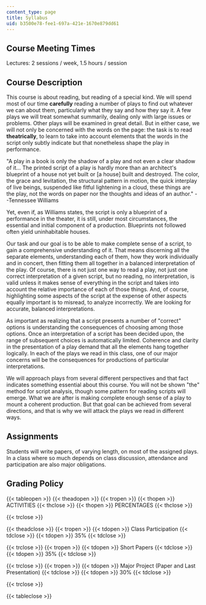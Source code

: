 ```yaml
---
content_type: page
title: Syllabus
uid: b3500e78-fee1-697a-421e-1670e879dd61
---
```


Course Meeting Times
--------------------

Lectures: 2 sessions / week, 1.5 hours / session

Course Description
------------------

This course is about reading, but reading of a special kind. We will spend most of our time **carefully** reading a number of plays to find out whatever we can about them, particularly what they say and how they say it. A few plays we will treat somewhat summarily, dealing only with large issues or problems. Other plays will be examined in great detail. But in either case, we will not only be concerned with the words on the page: the task is to read **theatrically**, to learn to take into account elements that the words in the script only subtly indicate but that nonetheless shape the play in performance.

"A play in a book is only the shadow of a play and not even a clear shadow of it... The printed script of a play is hardly more than an architect's blueprint of a house not yet built or \[a house\] built and destroyed. The color, the grace and levitation, the structural pattern in motion, the quick interplay of live beings, suspended like fitful lightening in a cloud, these things are the play, not the words on paper nor the thoughts and ideas of an author." --Tennessee Williams

Yet, even if, as Williams states, the script is only a blueprint of a performance in the theater, it is still, under most circumstances, the essential and initial component of a production. Blueprints not followed often yield uninhabitable houses.

Our task and our goal is to be able to make complete sense of a script, to gain a comprehensive understanding of it. That means discerning all the separate elements, understanding each of them, how they work individually and in concert, then fitting them all together in a balanced interpretation of the play. Of course, there is not just one way to read a play, not just one correct interpretation of a given script, but no reading, no interpretation, is valid unless it makes sense of everything in the script and takes into account the relative importance of each of those things. And, of course, highlighting some aspects of the script at the expense of other aspects equally important is to misread, to analyze incorrectly. We are looking for accurate, balanced interpretations.

As important as realizing that a script presents a number of "correct" options is understanding the consequences of choosing among those options. Once an interpretation of a script has been decided upon, the range of subsequent choices is automatically limited. Coherence and clarity in the presentation of a play demand that all the elements hang together logically. In each of the plays we read in this class, one of our major concerns will be the consequences for productions of particular interpretations.

We will approach plays from several different perspectives and that fact indicates something essential about this course. You will not be shown "the" method for script analysis, though some pattern for reading scripts will emerge. What we are after is making complete enough sense of a play to mount a coherent production. But that goal can be achieved from several directions, and that is why we will attack the plays we read in different ways.

Assignments
-----------

Students will write papers, of varying length, on most of the assigned plays. In a class where so much depends on class discussion, attendance and participation are also major obligations.

Grading Policy
--------------

{{< tableopen >}}
{{< theadopen >}}
{{< tropen >}}
{{< thopen >}}
ACTIVITIES
{{< thclose >}}
{{< thopen >}}
PERCENTAGES
{{< thclose >}}

{{< trclose >}}

{{< theadclose >}}
{{< tropen >}}
{{< tdopen >}}
Class Participation
{{< tdclose >}}
{{< tdopen >}}
35%
{{< tdclose >}}

{{< trclose >}}
{{< tropen >}}
{{< tdopen >}}
Short Papers
{{< tdclose >}}
{{< tdopen >}}
35%
{{< tdclose >}}

{{< trclose >}}
{{< tropen >}}
{{< tdopen >}}
Major Project (Paper and Last Presentation)
{{< tdclose >}}
{{< tdopen >}}
30%
{{< tdclose >}}

{{< trclose >}}

{{< tableclose >}}